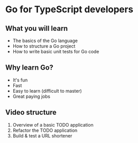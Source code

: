# Go for TypeScript developers

## What you will learn
* The basics of the Go language
* How to structure a Go project
* How to write basic unit tests for Go code

## Why learn Go?
* It's fun
* Fast
* Easy to learn (difficult to master)
* Great paying jobs


## Video structure
1. Overview of a basic TODO application
2. Refactor the TODO application
3. Build & test a URL shortener